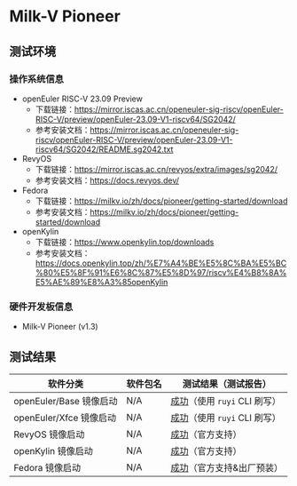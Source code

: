 # Milk-V Pioneer

## 测试环境

### 操作系统信息

- openEuler RISC-V 23.09 Preview
    - 下载链接：https://mirror.iscas.ac.cn/openeuler-sig-riscv/openEuler-RISC-V/preview/openEuler-23.09-V1-riscv64/SG2042/
    - 参考安装文档：https://mirror.iscas.ac.cn/openeuler-sig-riscv/openEuler-RISC-V/preview/openEuler-23.09-V1-riscv64/SG2042/README.sg2042.txt
- RevyOS
    - 下载链接：https://mirror.iscas.ac.cn/revyos/extra/images/sg2042/
    - 参考安装文档：https://docs.revyos.dev/
- Fedora
    - 下载链接：https://milkv.io/zh/docs/pioneer/getting-started/download
    - 参考安装文档：https://milkv.io/zh/docs/pioneer/getting-started/download
- openKylin
    - 下载链接：https://www.openkylin.top/downloads
    - 参考安装文档：https://docs.openkylin.top/zh/%E7%A4%BE%E5%8C%BA%E5%BC%80%E5%8F%91%E6%8C%87%E5%8D%97/riscv%E4%B8%8A%E5%AE%89%E8%A3%85openKylin

### 硬件开发板信息

- Milk-V Pioneer (v1.3)

## 测试结果

| 软件分类                | 软件包名 | 测试结果（测试报告）                 |
|---------------------|----------|------------------------------|
| openEuler/Base 镜像启动 | N/A      | [成功][oERV]（使用 `ruyi` CLI 刷写） |
| openEuler/Xfce 镜像启动 | N/A      | [成功][oERV]（使用 `ruyi` CLI 刷写） |
| RevyOS 镜像启动         | N/A      | [成功][RevyOS]（官方支持）           |
| openKylin 镜像启动      | N/A      | [成功][oK]（官方支持）               |
| Fedora 镜像启动         | N/A      | [成功][Fedora]（官方支持&出厂预装）  |

[oERV]: ./openEuler/README.md
[RevyOS]: https://docs.revyos.dev/
[oK]: https://docs.openkylin.top/zh/%E7%A4%BE%E5%8C%BA%E5%BC%80%E5%8F%91%E6%8C%87%E5%8D%97/riscv%E4%B8%8A%E5%AE%89%E8%A3%85openKylin
[Fedora]: https://milkv.io/zh/docs/pioneer/getting-started/download